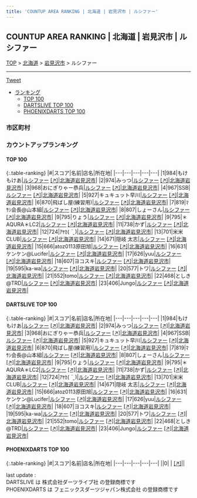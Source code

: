 ```yaml
---
title: 'COUNTUP AREA RANKING | 北海道 | 岩見沢市 | ルシファー'
---
```

## COUNTUP AREA RANKING | 北海道 | 岩見沢市 | ルシファー

[TOP](/darts/rank/) > [北海道](/darts/rank/北海道/) > [岩見沢市](/darts/rank/北海道/岩見沢市/) > ルシファー

___

<a href="https://twitter.com/share?ref_src=twsrc%5Etfw" data-text="COUNTUP AREA RANKING | 北海道岩見沢市ルシファー" class="twitter-share-button" data-hashtags="DARTSLIVE,PHOENIXDARTS,darts,ダーツ" data-show-count="false">Tweet</a>

* [ランキング](#カウントアップランキング)
    * [TOP 100](#top-100)
    * [DARTSLIVE TOP 100](#dartslive-top-100)
    * [PHOENIXDARTS TOP 100](#phoenixdarts-top-100)

### 市区町村

<ul>

</ul>

### カウントアップランキング

#### TOP 100



{:.table-ranking}
|#|スコア|名前|店名|所在地|
|---|---|---|---|---|
|1|984|<span class="rank-name-dl">もけもけあ</span>|<a href="/darts/rank/shops/a6439f703453939fa3f63593b5358cc4.html">ルシファー</a> <a href="https://search.dartslive.com/jp/shop/a6439f703453939fa3f63593b5358cc4">[↗]</a>|<a href="/darts/rank/北海道/岩見沢市">北海道岩見沢市</a>|
|2|974|<span class="rank-name-dl">みっつ</span>|<a href="/darts/rank/shops/a6439f703453939fa3f63593b5358cc4.html">ルシファー</a> <a href="https://search.dartslive.com/jp/shop/a6439f703453939fa3f63593b5358cc4">[↗]</a>|<a href="/darts/rank/北海道/岩見沢市">北海道岩見沢市</a>|
|3|968|<span class="rank-name-dl">おにぎりゃー恭兵</span>|<a href="/darts/rank/shops/a6439f703453939fa3f63593b5358cc4.html">ルシファー</a> <a href="https://search.dartslive.com/jp/shop/a6439f703453939fa3f63593b5358cc4">[↗]</a>|<a href="/darts/rank/北海道/岩見沢市">北海道岩見沢市</a>|
|4|967|<span class="rank-name-dl">SSB</span>|<a href="/darts/rank/shops/a6439f703453939fa3f63593b5358cc4.html">ルシファー</a> <a href="https://search.dartslive.com/jp/shop/a6439f703453939fa3f63593b5358cc4">[↗]</a>|<a href="/darts/rank/北海道/岩見沢市">北海道岩見沢市</a>|
|5|927|<span class="rank-name-dl">キュキュット早川</span>|<a href="/darts/rank/shops/a6439f703453939fa3f63593b5358cc4.html">ルシファー</a> <a href="https://search.dartslive.com/jp/shop/a6439f703453939fa3f63593b5358cc4">[↗]</a>|<a href="/darts/rank/北海道/岩見沢市">北海道岩見沢市</a>|
|6|870|<span class="rank-name-dl">飛ばし屋(練習用)</span>|<a href="/darts/rank/shops/a6439f703453939fa3f63593b5358cc4.html">ルシファー</a> <a href="https://search.dartslive.com/jp/shop/a6439f703453939fa3f63593b5358cc4">[↗]</a>|<a href="/darts/rank/北海道/岩見沢市">北海道岩見沢市</a>|
|7|819|<span class="rank-name-dl">ﾏｻｼ会長@山本組</span>|<a href="/darts/rank/shops/a6439f703453939fa3f63593b5358cc4.html">ルシファー</a> <a href="https://search.dartslive.com/jp/shop/a6439f703453939fa3f63593b5358cc4">[↗]</a>|<a href="/darts/rank/北海道/岩見沢市">北海道岩見沢市</a>|
|8|807|<span class="rank-name-dl">しょーさん</span>|<a href="/darts/rank/shops/a6439f703453939fa3f63593b5358cc4.html">ルシファー</a> <a href="https://search.dartslive.com/jp/shop/a6439f703453939fa3f63593b5358cc4">[↗]</a>|<a href="/darts/rank/北海道/岩見沢市">北海道岩見沢市</a>|
|9|795|<span class="rank-name-dl">りょう</span>|<a href="/darts/rank/shops/a6439f703453939fa3f63593b5358cc4.html">ルシファー</a> <a href="https://search.dartslive.com/jp/shop/a6439f703453939fa3f63593b5358cc4">[↗]</a>|<a href="/darts/rank/北海道/岩見沢市">北海道岩見沢市</a>|
|9|795|<span class="rank-name-dl">＊AQURA＊LC2</span>|<a href="/darts/rank/shops/a6439f703453939fa3f63593b5358cc4.html">ルシファー</a> <a href="https://search.dartslive.com/jp/shop/a6439f703453939fa3f63593b5358cc4">[↗]</a>|<a href="/darts/rank/北海道/岩見沢市">北海道岩見沢市</a>|
|11|738|<span class="rank-name-dl">かず</span>|<a href="/darts/rank/shops/a6439f703453939fa3f63593b5358cc4.html">ルシファー</a> <a href="https://search.dartslive.com/jp/shop/a6439f703453939fa3f63593b5358cc4">[↗]</a>|<a href="/darts/rank/北海道/岩見沢市">北海道岩見沢市</a>|
|12|724|<span class="rank-name-dl">ｱﾔｶ( ¨̮ )</span>|<a href="/darts/rank/shops/a6439f703453939fa3f63593b5358cc4.html">ルシファー</a> <a href="https://search.dartslive.com/jp/shop/a6439f703453939fa3f63593b5358cc4">[↗]</a>|<a href="/darts/rank/北海道/岩見沢市">北海道岩見沢市</a>|
|13|701|<span class="rank-name-dl">米米CLUB</span>|<a href="/darts/rank/shops/a6439f703453939fa3f63593b5358cc4.html">ルシファー</a> <a href="https://search.dartslive.com/jp/shop/a6439f703453939fa3f63593b5358cc4">[↗]</a>|<a href="/darts/rank/北海道/岩見沢市">北海道岩見沢市</a>|
|14|671|<span class="rank-name-dl">隠岐 太志</span>|<a href="/darts/rank/shops/a6439f703453939fa3f63593b5358cc4.html">ルシファー</a> <a href="https://search.dartslive.com/jp/shop/a6439f703453939fa3f63593b5358cc4">[↗]</a>|<a href="/darts/rank/北海道/岩見沢市">北海道岩見沢市</a>|
|15|666|<span class="rank-name-dl">atoz0113原田旭</span>|<a href="/darts/rank/shops/a6439f703453939fa3f63593b5358cc4.html">ルシファー</a> <a href="https://search.dartslive.com/jp/shop/a6439f703453939fa3f63593b5358cc4">[↗]</a>|<a href="/darts/rank/北海道/岩見沢市">北海道岩見沢市</a>|
|16|631|<span class="rank-name-dl">ケンケン@Lucifer</span>|<a href="/darts/rank/shops/a6439f703453939fa3f63593b5358cc4.html">ルシファー</a> <a href="https://search.dartslive.com/jp/shop/a6439f703453939fa3f63593b5358cc4">[↗]</a>|<a href="/darts/rank/北海道/岩見沢市">北海道岩見沢市</a>|
|17|626|<span class="rank-name-dl">yuu</span>|<a href="/darts/rank/shops/a6439f703453939fa3f63593b5358cc4.html">ルシファー</a> <a href="https://search.dartslive.com/jp/shop/a6439f703453939fa3f63593b5358cc4">[↗]</a>|<a href="/darts/rank/北海道/岩見沢市">北海道岩見沢市</a>|
|18|607|<span class="rank-name-dl">ヨコスキ</span>|<a href="/darts/rank/shops/a6439f703453939fa3f63593b5358cc4.html">ルシファー</a> <a href="https://search.dartslive.com/jp/shop/a6439f703453939fa3f63593b5358cc4">[↗]</a>|<a href="/darts/rank/北海道/岩見沢市">北海道岩見沢市</a>|
|19|595|<span class="rank-name-dl">ka-wa</span>|<a href="/darts/rank/shops/a6439f703453939fa3f63593b5358cc4.html">ルシファー</a> <a href="https://search.dartslive.com/jp/shop/a6439f703453939fa3f63593b5358cc4">[↗]</a>|<a href="/darts/rank/北海道/岩見沢市">北海道岩見沢市</a>|
|20|577|<span class="rank-name-dl">トワ</span>|<a href="/darts/rank/shops/a6439f703453939fa3f63593b5358cc4.html">ルシファー</a> <a href="https://search.dartslive.com/jp/shop/a6439f703453939fa3f63593b5358cc4">[↗]</a>|<a href="/darts/rank/北海道/岩見沢市">北海道岩見沢市</a>|
|21|552|<span class="rank-name-dl">tomo</span>|<a href="/darts/rank/shops/a6439f703453939fa3f63593b5358cc4.html">ルシファー</a> <a href="https://search.dartslive.com/jp/shop/a6439f703453939fa3f63593b5358cc4">[↗]</a>|<a href="/darts/rank/北海道/岩見沢市">北海道岩見沢市</a>|
|22|468|<span class="rank-name-dl">としき@TRD</span>|<a href="/darts/rank/shops/a6439f703453939fa3f63593b5358cc4.html">ルシファー</a> <a href="https://search.dartslive.com/jp/shop/a6439f703453939fa3f63593b5358cc4">[↗]</a>|<a href="/darts/rank/北海道/岩見沢市">北海道岩見沢市</a>|
|23|406|<span class="rank-name-dl">Jungo</span>|<a href="/darts/rank/shops/a6439f703453939fa3f63593b5358cc4.html">ルシファー</a> <a href="https://search.dartslive.com/jp/shop/a6439f703453939fa3f63593b5358cc4">[↗]</a>|<a href="/darts/rank/北海道/岩見沢市">北海道岩見沢市</a>|


#### DARTSLIVE TOP 100



{:.table-ranking}
|#|スコア|名前|店名|所在地|
|---|---|---|---|---|
|1|984|<span class="rank-name-dl">もけもけあ</span>|<a href="/darts/rank/shops/a6439f703453939fa3f63593b5358cc4.html">ルシファー</a> <a href="https://search.dartslive.com/jp/shop/a6439f703453939fa3f63593b5358cc4">[↗]</a>|<a href="/darts/rank/北海道/岩見沢市">北海道岩見沢市</a>|
|2|974|<span class="rank-name-dl">みっつ</span>|<a href="/darts/rank/shops/a6439f703453939fa3f63593b5358cc4.html">ルシファー</a> <a href="https://search.dartslive.com/jp/shop/a6439f703453939fa3f63593b5358cc4">[↗]</a>|<a href="/darts/rank/北海道/岩見沢市">北海道岩見沢市</a>|
|3|968|<span class="rank-name-dl">おにぎりゃー恭兵</span>|<a href="/darts/rank/shops/a6439f703453939fa3f63593b5358cc4.html">ルシファー</a> <a href="https://search.dartslive.com/jp/shop/a6439f703453939fa3f63593b5358cc4">[↗]</a>|<a href="/darts/rank/北海道/岩見沢市">北海道岩見沢市</a>|
|4|967|<span class="rank-name-dl">SSB</span>|<a href="/darts/rank/shops/a6439f703453939fa3f63593b5358cc4.html">ルシファー</a> <a href="https://search.dartslive.com/jp/shop/a6439f703453939fa3f63593b5358cc4">[↗]</a>|<a href="/darts/rank/北海道/岩見沢市">北海道岩見沢市</a>|
|5|927|<span class="rank-name-dl">キュキュット早川</span>|<a href="/darts/rank/shops/a6439f703453939fa3f63593b5358cc4.html">ルシファー</a> <a href="https://search.dartslive.com/jp/shop/a6439f703453939fa3f63593b5358cc4">[↗]</a>|<a href="/darts/rank/北海道/岩見沢市">北海道岩見沢市</a>|
|6|870|<span class="rank-name-dl">飛ばし屋(練習用)</span>|<a href="/darts/rank/shops/a6439f703453939fa3f63593b5358cc4.html">ルシファー</a> <a href="https://search.dartslive.com/jp/shop/a6439f703453939fa3f63593b5358cc4">[↗]</a>|<a href="/darts/rank/北海道/岩見沢市">北海道岩見沢市</a>|
|7|819|<span class="rank-name-dl">ﾏｻｼ会長@山本組</span>|<a href="/darts/rank/shops/a6439f703453939fa3f63593b5358cc4.html">ルシファー</a> <a href="https://search.dartslive.com/jp/shop/a6439f703453939fa3f63593b5358cc4">[↗]</a>|<a href="/darts/rank/北海道/岩見沢市">北海道岩見沢市</a>|
|8|807|<span class="rank-name-dl">しょーさん</span>|<a href="/darts/rank/shops/a6439f703453939fa3f63593b5358cc4.html">ルシファー</a> <a href="https://search.dartslive.com/jp/shop/a6439f703453939fa3f63593b5358cc4">[↗]</a>|<a href="/darts/rank/北海道/岩見沢市">北海道岩見沢市</a>|
|9|795|<span class="rank-name-dl">りょう</span>|<a href="/darts/rank/shops/a6439f703453939fa3f63593b5358cc4.html">ルシファー</a> <a href="https://search.dartslive.com/jp/shop/a6439f703453939fa3f63593b5358cc4">[↗]</a>|<a href="/darts/rank/北海道/岩見沢市">北海道岩見沢市</a>|
|9|795|<span class="rank-name-dl">＊AQURA＊LC2</span>|<a href="/darts/rank/shops/a6439f703453939fa3f63593b5358cc4.html">ルシファー</a> <a href="https://search.dartslive.com/jp/shop/a6439f703453939fa3f63593b5358cc4">[↗]</a>|<a href="/darts/rank/北海道/岩見沢市">北海道岩見沢市</a>|
|11|738|<span class="rank-name-dl">かず</span>|<a href="/darts/rank/shops/a6439f703453939fa3f63593b5358cc4.html">ルシファー</a> <a href="https://search.dartslive.com/jp/shop/a6439f703453939fa3f63593b5358cc4">[↗]</a>|<a href="/darts/rank/北海道/岩見沢市">北海道岩見沢市</a>|
|12|724|<span class="rank-name-dl">ｱﾔｶ( ¨̮ )</span>|<a href="/darts/rank/shops/a6439f703453939fa3f63593b5358cc4.html">ルシファー</a> <a href="https://search.dartslive.com/jp/shop/a6439f703453939fa3f63593b5358cc4">[↗]</a>|<a href="/darts/rank/北海道/岩見沢市">北海道岩見沢市</a>|
|13|701|<span class="rank-name-dl">米米CLUB</span>|<a href="/darts/rank/shops/a6439f703453939fa3f63593b5358cc4.html">ルシファー</a> <a href="https://search.dartslive.com/jp/shop/a6439f703453939fa3f63593b5358cc4">[↗]</a>|<a href="/darts/rank/北海道/岩見沢市">北海道岩見沢市</a>|
|14|671|<span class="rank-name-dl">隠岐 太志</span>|<a href="/darts/rank/shops/a6439f703453939fa3f63593b5358cc4.html">ルシファー</a> <a href="https://search.dartslive.com/jp/shop/a6439f703453939fa3f63593b5358cc4">[↗]</a>|<a href="/darts/rank/北海道/岩見沢市">北海道岩見沢市</a>|
|15|666|<span class="rank-name-dl">atoz0113原田旭</span>|<a href="/darts/rank/shops/a6439f703453939fa3f63593b5358cc4.html">ルシファー</a> <a href="https://search.dartslive.com/jp/shop/a6439f703453939fa3f63593b5358cc4">[↗]</a>|<a href="/darts/rank/北海道/岩見沢市">北海道岩見沢市</a>|
|16|631|<span class="rank-name-dl">ケンケン@Lucifer</span>|<a href="/darts/rank/shops/a6439f703453939fa3f63593b5358cc4.html">ルシファー</a> <a href="https://search.dartslive.com/jp/shop/a6439f703453939fa3f63593b5358cc4">[↗]</a>|<a href="/darts/rank/北海道/岩見沢市">北海道岩見沢市</a>|
|17|626|<span class="rank-name-dl">yuu</span>|<a href="/darts/rank/shops/a6439f703453939fa3f63593b5358cc4.html">ルシファー</a> <a href="https://search.dartslive.com/jp/shop/a6439f703453939fa3f63593b5358cc4">[↗]</a>|<a href="/darts/rank/北海道/岩見沢市">北海道岩見沢市</a>|
|18|607|<span class="rank-name-dl">ヨコスキ</span>|<a href="/darts/rank/shops/a6439f703453939fa3f63593b5358cc4.html">ルシファー</a> <a href="https://search.dartslive.com/jp/shop/a6439f703453939fa3f63593b5358cc4">[↗]</a>|<a href="/darts/rank/北海道/岩見沢市">北海道岩見沢市</a>|
|19|595|<span class="rank-name-dl">ka-wa</span>|<a href="/darts/rank/shops/a6439f703453939fa3f63593b5358cc4.html">ルシファー</a> <a href="https://search.dartslive.com/jp/shop/a6439f703453939fa3f63593b5358cc4">[↗]</a>|<a href="/darts/rank/北海道/岩見沢市">北海道岩見沢市</a>|
|20|577|<span class="rank-name-dl">トワ</span>|<a href="/darts/rank/shops/a6439f703453939fa3f63593b5358cc4.html">ルシファー</a> <a href="https://search.dartslive.com/jp/shop/a6439f703453939fa3f63593b5358cc4">[↗]</a>|<a href="/darts/rank/北海道/岩見沢市">北海道岩見沢市</a>|
|21|552|<span class="rank-name-dl">tomo</span>|<a href="/darts/rank/shops/a6439f703453939fa3f63593b5358cc4.html">ルシファー</a> <a href="https://search.dartslive.com/jp/shop/a6439f703453939fa3f63593b5358cc4">[↗]</a>|<a href="/darts/rank/北海道/岩見沢市">北海道岩見沢市</a>|
|22|468|<span class="rank-name-dl">としき@TRD</span>|<a href="/darts/rank/shops/a6439f703453939fa3f63593b5358cc4.html">ルシファー</a> <a href="https://search.dartslive.com/jp/shop/a6439f703453939fa3f63593b5358cc4">[↗]</a>|<a href="/darts/rank/北海道/岩見沢市">北海道岩見沢市</a>|
|23|406|<span class="rank-name-dl">Jungo</span>|<a href="/darts/rank/shops/a6439f703453939fa3f63593b5358cc4.html">ルシファー</a> <a href="https://search.dartslive.com/jp/shop/a6439f703453939fa3f63593b5358cc4">[↗]</a>|<a href="/darts/rank/北海道/岩見沢市">北海道岩見沢市</a>|


#### PHOENIXDARTS TOP 100



{:.table-ranking}
|#|スコア|名前|店名|所在地|
|---|---|---|---|---|
||0|<span class="rank-name-dl"> </span>|<a href="/darts/rank/shops/.html"></a> <a href="">[↗]</a>|<a href="/darts/rank//"></a>|


<div class="footer border-top border-gray-light mt-5 pt-3 text-right text-gray">
    last update : <span style="font-weight: italic" id="foot_last_modified"></span><br />
    DARTSLIVE は 株式会社ダーツライブ社 の登録商標です<br />
    PHOENIXDARTS は フェニックスダーツジャパン株式会社 の登録商標です<br />
</div>

<script src="https://cdnjs.cloudflare.com/ajax/libs/jquery.tablesorter/2.31.3/js/jquery.tablesorter.min.js" integrity="sha512-qzgd5cYSZcosqpzpn7zF2ZId8f/8CHmFKZ8j7mU4OUXTNRd5g+ZHBPsgKEwoqxCtdQvExE5LprwwPAgoicguNg==" crossorigin="anonymous" referrerpolicy="no-referrer"></script>
<link rel="stylesheet" href="https://cdnjs.cloudflare.com/ajax/libs/jquery.tablesorter/2.31.3/css/theme.default.min.css" integrity="sha512-wghhOJkjQX0Lh3NSWvNKeZ0ZpNn+SPVXX1Qyc9OCaogADktxrBiBdKGDoqVUOyhStvMBmJQ8ZdMHiR3wuEq8+w==" crossorigin="anonymous" referrerpolicy="no-referrer" />
<script>
$(function() {
    $(".table-ranking").tablesorter({sortList:[[0, 0]]});
    $("#foot_last_modified").text(formatDate(new Date(document.lastModified), 'yyyy-MM-dd HH:mm:ss'));
});
</script>

<script async src="https://platform.twitter.com/widgets.js" charset="utf-8"></script>